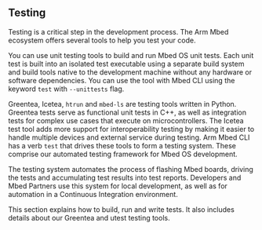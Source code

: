<h2 id="tools-testing">Testing</h2>

Testing is a critical step in the development process. The Arm Mbed ecosystem offers several tools to help you test your code.

You can use unit testing tools to build and run Mbed OS unit tests. Each unit test is built into an isolated test executable using a separate build system and build tools native to the development machine without any hardware or software dependencies. You can use the tool with Mbed CLI using the keyword `test` with `--unittests` flag.

Greentea, Icetea, `htrun` and `mbed-ls` are testing tools written in Python. Greentea tests serve as functional unit tests in C++, as well as integration tests for complex use cases that execute on microcontrollers. The Icetea test tool adds more support for interoperability testing by making it easier to handle multiple devices and external service during testing. Arm Mbed CLI has a verb `test` that drives these tools to form a testing system. These comprise our automated testing framework for Mbed OS development. 

The testing system automates the process of flashing Mbed boards, driving the tests and accumulating test results into test reports. Developers and Mbed Partners use this system for local development, as well as for automation in a Continuous Integration environment.

This section explains how to build, run and write tests. It also includes details about our Greentea and utest testing tools.

